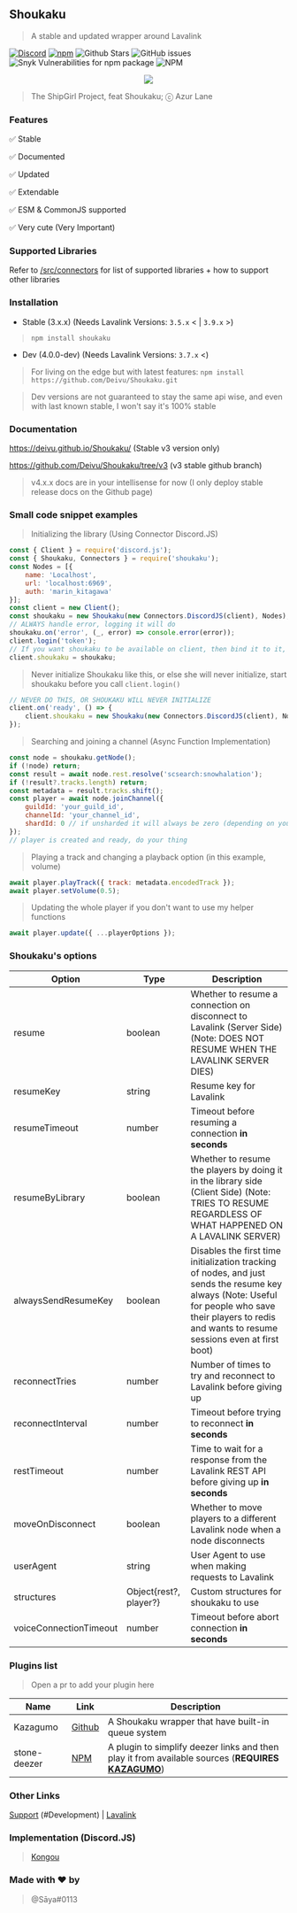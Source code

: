 ## Shoukaku

> A stable and updated wrapper around Lavalink

[![Discord](https://img.shields.io/discord/423116740810244097?style=flat-square)](https://discordapp.com/invite/FVqbtGu)
[![npm](https://img.shields.io/npm/v/shoukaku?style=flat-square)](https://www.npmjs.com/package/shoukaku)
![Github Stars](https://img.shields.io/github/stars/Deivu/Shoukaku?style=flat-square)
![GitHub issues](https://img.shields.io/github/issues-raw/Deivu/Shoukaku?style=flat-square)
![Snyk Vulnerabilities for npm package](https://img.shields.io/snyk/vulnerabilities/npm/shoukaku?style=flat-square) 
![NPM](https://img.shields.io/npm/l/shoukaku?style=flat-square)

<p align="center">
    <img src="https://azurlane.netojuu.com/images/6/69/Shoukaku.png"> 
</p>

> The ShipGirl Project, feat Shoukaku; ⓒ Azur Lane 

### Features

✅ Stable

✅ Documented

✅ Updated

✅ Extendable

✅ ESM & CommonJS supported

✅ Very cute (Very Important)

### Supported Libraries

Refer to [/src/connectors](https://github.com/Deivu/Shoukaku/tree/master/src/connectors) for list of supported libraries + how to support other libraries

### Installation

*   Stable (3.x.x) (Needs Lavalink Versions: `3.5.x` < | `3.9.x` >)

> `npm install shoukaku`

*   Dev (4.0.0-dev) (Needs Lavalink Versions: `3.7.x` <)

> For living on the edge but with latest features: `npm install https://github.com/Deivu/Shoukaku.git`

> Dev versions are not guaranteed to stay the same api wise, and even with last known stable, I won't say it's 100% stable

### Documentation

https://deivu.github.io/Shoukaku/ (Stable v3 version only)

https://github.com/Deivu/Shoukaku/tree/v3 (v3 stable github branch)

> v4.x.x docs are in your intellisense for now (I only deploy stable release docs on the Github page)

### Small code snippet examples
> Initializing the library (Using Connector Discord.JS)
```js
const { Client } = require('discord.js');
const { Shoukaku, Connectors } = require('shoukaku');
const Nodes = [{
    name: 'Localhost',
    url: 'localhost:6969',
    auth: 'marin_kitagawa'
}];
const client = new Client();
const shoukaku = new Shoukaku(new Connectors.DiscordJS(client), Nodes);
// ALWAYS handle error, logging it will do
shoukaku.on('error', (_, error) => console.error(error));
client.login('token');
// If you want shoukaku to be available on client, then bind it to it, here is one example of it
client.shoukaku = shoukaku;
```
> Never initialize Shoukaku like this, or else she will never initialize, start shoukaku before you call `client.login()`
```js
// NEVER DO THIS, OR SHOUKAKU WILL NEVER INITIALIZE
client.on('ready', () => {
    client.shoukaku = new Shoukaku(new Connectors.DiscordJS(client), Nodes);
});
```
> Searching and joining a channel (Async Function Implementation)
```js
const node = shoukaku.getNode();
if (!node) return;
const result = await node.rest.resolve('scsearch:snowhalation');
if (!result?.tracks.length) return;
const metadata = result.tracks.shift();
const player = await node.joinChannel({
    guildId: 'your_guild_id',
    channelId: 'your_channel_id',
    shardId: 0 // if unsharded it will always be zero (depending on your library implementation)
});
// player is created and ready, do your thing
```
> Playing a track and changing a playback option (in this example, volume)
```js
await player.playTrack({ track: metadata.encodedTrack });
await player.setVolume(0.5);
```

> Updating the whole player if you don\'t want to use my helper functions
```js
await player.update({ ...playerOptions });
```

### Shoukaku's options
 Option | Type | Description
--------|------|------------
resume | boolean | Whether to resume a connection on disconnect to Lavalink (Server Side) (Note: DOES NOT RESUME WHEN THE LAVALINK SERVER DIES) |
resumeKey | string | Resume key for Lavalink |
resumeTimeout | number | Timeout before resuming a connection **in seconds** |
resumeByLibrary | boolean | Whether to resume the players by doing it in the library side (Client Side) (Note: TRIES TO RESUME REGARDLESS OF WHAT HAPPENED ON A LAVALINK SERVER) |
alwaysSendResumeKey | boolean | Disables the first time initialization tracking of nodes, and just sends the resume key always (Note: Useful for people who save their players to redis and wants to resume sessions even at first boot) |
reconnectTries | number | Number of times to try and reconnect to Lavalink before giving up |
reconnectInterval | number | Timeout before trying to reconnect **in seconds** |
restTimeout | number | Time to wait for a response from the Lavalink REST API before giving up **in seconds** |
moveOnDisconnect | boolean | Whether to move players to a different Lavalink node when a node disconnects |
userAgent | string | User Agent to use when making requests to Lavalink |
structures | Object{rest?, player?} | Custom structures for shoukaku to use |
voiceConnectionTimeout | number | Timeout before abort connection **in seconds** |

### Plugins list

> Open a pr to add your plugin here

Name   | Link     | Description
-------|----------|------------
Kazagumo | [Github](https://github.com/Takiyo0/Kazagumo) | A Shoukaku wrapper that have built-in queue system 
stone-deezer | [NPM](https://www.npmjs.com/package/stone-deezer) | A plugin to simplify deezer links and then play it from available sources (**REQUIRES [KAZAGUMO](https://github.com/Takiyo0/Kazagumo)**)

### Other Links

[Support](https://discord.gg/FVqbtGu) (#Development) | [Lavalink](https://github.com/freyacodes/Lavalink)

### Implementation (Discord.JS)
> [Kongou](https://github.com/Deivu/Kongou)

### Made with ❤ by
> @Sāya#0113
